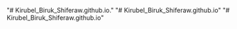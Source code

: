"# Kirubel_Biruk_Shiferaw.github.io." 
"# Kirubel_Biruk_Shiferaw.github.io" 
"# Kirubel_Biruk_Shiferaw.github.io" 
